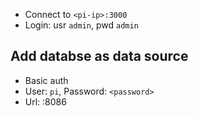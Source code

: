 - Connect to `<pi-ip>:3000`
- Login: usr `admin`, pwd `admin`

## Add databse as data source
- Basic auth
- User: `pi`, Password: `<password>`
- Url: <pi-ip-address>:8086